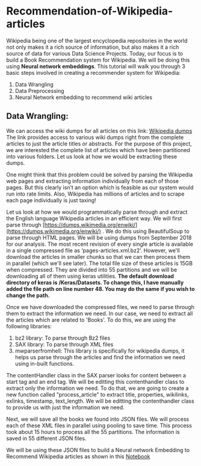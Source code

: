 # Recommendation-of-Wikipedia-articles
Wikipedia being one of the largest encyclopedia repositories in the world not only makes it a rich source of information, but also makes it a rich source of data for various Data Science Projects. Today, our focus is to build a Book Recommendation system for Wikipedia. We will be doing this using **Neural network embeddings**.
This tutorial will walk you through 3 basic steps involved in creating a recommender system for Wikipedia:
1.	Data Wrangling
2.	Data Preprocessing
3.	Neural Network embedding to recommend wiki articles

## Data Wrangling:
We can access the wiki dumps for all articles on this link: [Wikipedia dumps](https://meta.wikimedia.org/wiki/Data_dumps) 
The link provides access to various wiki dumps right from the complete articles to just the article titles or abstracts. For the purpose of this project, we are interested the complete list of articles which have been partitioned into various folders. Let us look at how we would be extracting these dumps.

One might think that this problem could be solved by parsing the Wikipedia web pages and extracting information individually from each of those pages. But this clearly isn’t an option which is feasible as our system would run into rate limits. Also, Wikipedia has millions of articles and to scrape each page individually is just taxing!

Let us look at how we would programmatically parse through and extract the English language Wikipedia articles in an efficient way.
We will first parse through [https://dumps.wikimedia.org/enwiki/](https://dumps.wikimedia.org/enwiki/) . We do this using BeautifulSoup to parse through HTML pages. We will be using dumps from September 2018 for our analysis.
The most recent revision of every single article is available in a single compressed file as ‘pages-articles.xml.bz2’. However, we'll download the articles in smaller chunks so that we can then process them in parallel (which we'll see later). The total file size of these articles is 15GB when compressed. They are divided into 55 partitions and we will be downloading all of them using keras utilities. **The default download directory of keras is /Keras/Datasets. To change this, I have manually added the file path on line number 48. You may do the same if you wish to change the path.**

Once we have downloaded the compressed files, we need to parse through them to extract the information we need. In our case, we need to extract all the articles which are related to 'Books'. To do this, we are using the following libraries:
1. bz2 library: To parse through Bz2 files
2. SAX library: To parse through XML files 
3. mwparserfromhell: This library is specifically for wikipedia dumps, it helps us parse through the articles and find the information we need using in-built functions.

The contentHandler class in the SAX parser looks for content between a start tag and an end tag. We will be editting this contenthandler class to extract only the information we need. To do that, we are going to create a new function called "process_article" to extract title, properties, wikilinks, exlinks, timestamp, text_length. We will be editting the contenthandler class to provide us with just the information we need.

Next, we will save all the books we found into JSON files. We will process each of these XML files in parallel using pooling to save time. This process took about 15 hours to process all the 55 partitions. The information is saved in 55 different JSON files.

We will be using these JSON files to build a Neural network Embedding to Recommend Wikipedia articles as shown in this [Notebook](https://github.com/raksha592/Recommendation-of-Wikipedia-articles/blob/master/Neural%20Network%20Embedding.ipynb)
